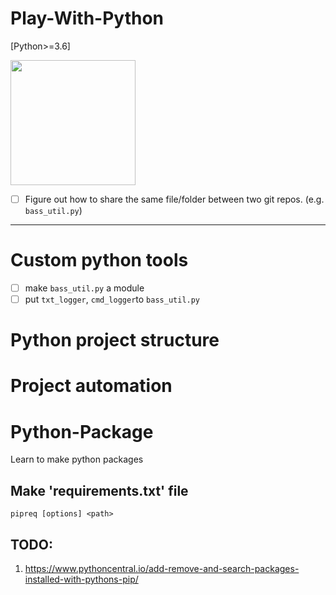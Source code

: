 # Play-With-Python 

[Python>=3.6]

<img src="https://www.perforce.com/sites/default/files/images/blog/python-logo_400x400_2.jpg" alt="" width="200"/>

- [ ] Figure out how to share the same file/folder between two git repos. (e.g. `bass_util.py`)

---
# Custom python tools
- [ ] make `bass_util.py` a module
- [ ] put `txt_logger`, `cmd_logger`to `bass_util.py` 

# Python project structure

# Project automation

# Python-Package
Learn to make python packages

## Make 'requirements.txt' file
``pipreq [options] <path>``

## TODO:
1. https://www.pythoncentral.io/add-remove-and-search-packages-installed-with-pythons-pip/
